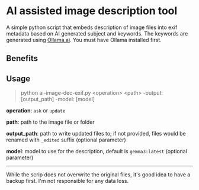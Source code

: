 # AI assisted image description tool

A simple python script that embeds description of image files into exif metadata based on AI generated subject and keywords. The keywords are generated using [Ollama.ai](https://ollama.ai). You must have Ollama installed first.

## Benefits


## Usage

>python ai-image-dec-exif.py \<operation\> \<path\> -output: [output_path] -model: [model]

**operation**: `ask` or `update`

**path**: path to the image file or folder

**output_path**: path to write updated files to; if not provided, files would be renamed with `_edited` suffix (optional parameter)

**model**: model to use for the description, default is `gemma3:latest` (optional parameter)

---
While the scrip does not overwrite the original files, it's good idea to have a backup first. I'm not responsible for any data loss.